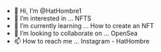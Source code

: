 - 👋 Hi, I’m @HatHombre1
- 👀 I’m interested in ... NFTS
- 🌱 I’m currently learning ... How to create an NFT
- 💞️ I’m looking to collaborate on ... OpenSea
- 📫 How to reach me ... Instagram - HatHombre

<!---
HatHombre1/HatHombre1 is a ✨ special ✨ repository because its `README.md` (this file) appears on your GitHub profile.
You can click the Preview link to take a look at your changes.
--->
